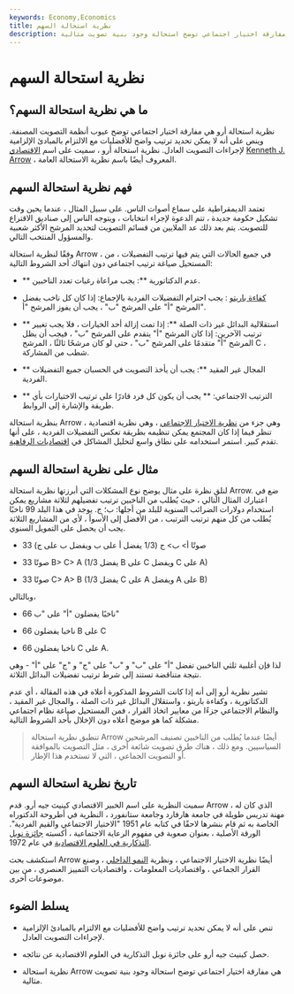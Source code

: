 ```yaml
---
keywords: Economy,Economics
title: نظرية استحالة السهم
description: نظرية استحالة السهم هي مفارقة اختيار اجتماعي توضح استحالة وجود بنية تصويت مثالية.
---
```


# نظرية استحالة السهم
## ما هي نظرية استحالة السهم؟

نظرية استحالة أرو هي مفارقة اختيار اجتماعي توضح عيوب أنظمة التصويت المصنفة. وينص على أنه لا يمكن تحديد ترتيب واضح للأفضليات مع الالتزام بالمبادئ الإلزامية لإجراءات التصويت العادل. نظرية استحالة أرو ، سميت على اسم [الاقتصادي](/economist) [Kenneth J. Arrow](/kenneth-arrow) ، المعروف أيضًا باسم نظرية الاستحالة العامة.

## فهم نظرية استحالة السهم

تعتمد الديمقراطية على سماع أصوات الناس. على سبيل المثال ، عندما يحين وقت تشكيل حكومة جديدة ، تتم الدعوة لإجراء انتخابات ، ويتوجه الناس إلى صناديق الاقتراع للتصويت. يتم بعد ذلك عد الملايين من قسائم التصويت لتحديد المرشح الأكثر شعبية والمسؤول المنتخب التالي.

وفقًا لنظرية استحالة Arrow ، في جميع الحالات التي يتم فيها ترتيب التفضيلات ، من المستحيل صياغة ترتيب اجتماعي دون انتهاك أحد الشروط التالية:

- ** عدم الدكتاتورية **: يجب مراعاة رغبات تعدد الناخبين.

- [كفاءة باريتو](/pareto-efficiency) : يجب احترام التفضيلات الفردية بالإجماع: إذا كان كل ناخب يفضل المرشح "أ" على المرشح "ب" ، يجب أن يفوز المرشح "أ".

- ** استقلالية البدائل غير ذات الصلة **: إذا تمت إزالة أحد الخيارات ، فلا يجب تغيير ترتيب الآخرين: إذا كان المرشح "أ" يتقدم على المرشح "ب" ، فيجب أن يظل المرشح "أ" متقدمًا على المرشح "ب" ، حتى لو كان مرشحًا ثالثًا ، المرشح C ، شطب من المشاركة.

- ** المجال غير المقيد **: يجب أن يأخذ التصويت في الحسبان جميع التفضيلات الفردية.

- ** الترتيب الاجتماعي: ** يجب أن يكون كل فرد قادرًا على ترتيب الاختيارات بأي طريقة والإشارة إلى الروابط.

بنظرية استحالة Arrow ، وهي جزء من [نظرية الاختيار الاجتماعي](/social-choice-theory) ، وهي نظرية اقتصادية تنظر فيما إذا كان المجتمع يمكن تنظيمه بطريقة تعكس التفضيلات الفردية ، على أنها تقدم كبير. استمر استخدامه على نطاق واسع لتحليل المشاكل في [اقتصاديات الرفاهية](/welfare_economics).

## مثال على نظرية استحالة السهم

لنلقِ نظرة على مثال يوضح نوع المشكلات التي أبرزتها نظرية استحالة Arrow. ضع في اعتبارك المثال التالي ، حيث يُطلب من الناخبين ترتيب تفضيلهم لثلاثة مشاريع يمكن استخدام دولارات الضرائب السنوية للبلد من أجلها: ب؛ ج. يوجد في هذا البلد 99 ناخبًا يُطلب من كل منهم ترتيب الترتيب ، من الأفضل إلى الأسوأ ، لأي من المشاريع الثلاثة يجب أن يحصل على التمويل السنوي.

- 33 صوتًا أ> ب> ج (1/3 يفضل أ على ب ويفضل ب على ج)

- 33 صوتًا B> C> A (1/3 يفضل B على C ويفضل C على A)

- 33 صوتًا C> A> B (1/3 يفضل C على A ويفضل A على B)

وبالتالي،

- 66 ناخبًا يفضلون "أ" على "ب"

- 66 ناخبا يفضلون B على C

- 66 ناخبا يفضلون C على A.

لذا فإن أغلبية ثلثي الناخبين تفضل "أ" على "ب" و "ب" على "ج" و "ج" على "أ" - وهي نتيجة متناقضة تستند إلى شرط ترتيب تفضيلات البدائل الثلاثة.

تشير نظرية أرو إلى أنه إذا كانت الشروط المذكورة أعلاه في هذه المقالة ، أي عدم الدكتاتورية ، وكفاءة باريتو ، واستقلال البدائل غير ذات الصلة ، والمجال غير المقيد ، والنظام الاجتماعي جزءًا من معايير اتخاذ القرار ، فمن المستحيل صياغة نظام اجتماعي مشكلة كما هو موضح أعلاه دون الإخلال بأحد الشروط التالية.

> تنطبق نظرية استحالة Arrow أيضًا عندما يُطلب من الناخبين تصنيف المرشحين السياسيين. ومع ذلك ، هناك طرق تصويت شائعة أخرى ، مثل التصويت بالموافقة أو التصويت الجماعي ، التي لا تستخدم هذا الإطار.

>

## تاريخ نظرية استحالة السهم

سميت النظرية على اسم الخبير الاقتصادي كينيث جيه أرو. قدم Arrow ، الذي كان له مهنة تدريس طويلة في جامعة هارفارد وجامعة ستانفورد ، النظرية في أطروحة الدكتوراه الخاصة به ثم قام بنشرها لاحقًا في كتابه عام 1951 "الاختيار الاجتماعي والقيم الفردية". الورقة الأصلية ، بعنوان صعوبة في مفهوم الرعاية الاجتماعية ، أكسبته [جائزة نوبل التذكارية في العلوم الاقتصادية](/nobel-memorial-prize-in-economic-sciences) في عام 1972.

استكشف بحث Arrow أيضًا نظرية الاختيار الاجتماعي ، ونظرية [النمو الداخلي](/endogenousgrowththeory) ، وصنع القرار الجماعي ، واقتصاديات المعلومات ، واقتصاديات التمييز العنصري ، من بين موضوعات أخرى.

## يسلط الضوء

- تنص على أنه لا يمكن تحديد ترتيب واضح للأفضليات مع الالتزام بالمبادئ الإلزامية لإجراءات التصويت العادل.

- حصل كينيث جيه أرو على جائزة نوبل التذكارية في العلوم الاقتصادية عن نتائجه.

- نظرية استحالة Arrow هي مفارقة اختيار اجتماعي توضح استحالة وجود بنية تصويت مثالية.

